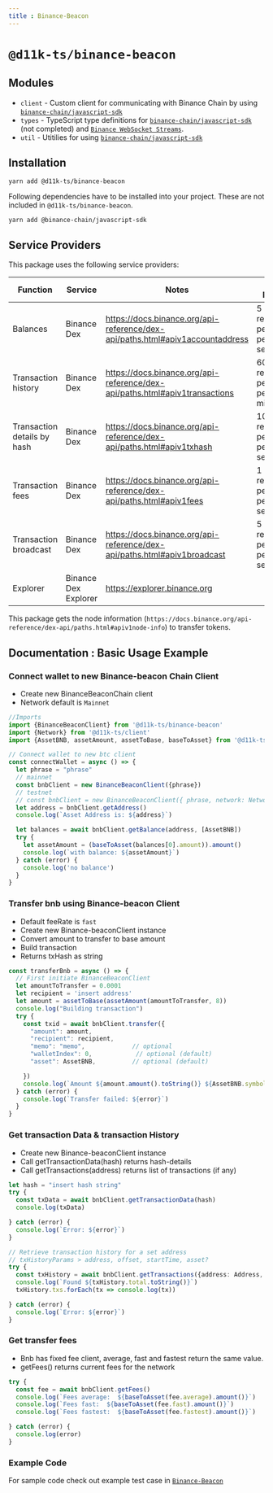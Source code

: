 ```yaml
---
title : Binance-Beacon
---
```


# `@d11k-ts/binance-beacon`

## Modules

- `client` - Custom client for communicating with Binance Chain by
  using [`binance-chain/javascript-sdk`](https://github.com/binance-chain/javascript-sdk)
- `types` - TypeScript type definitions
  for [`binance-chain/javascript-sdk`](https://github.com/binance-chain/javascript-sdk) (not completed)
  and [`Binance WebSocket Streams`](https://docs.binance.org/api-reference/dex-api/ws-streams.html).
- `util` - Utitilies for using [`binance-chain/javascript-sdk`](https://github.com/binance-chain/javascript-sdk)

## Installation

```
yarn add @d11k-ts/binance-beacon
```

Following dependencies have to be installed into your project. These are not included in `@d11k-ts/binance-beacon`.

```
yarn add @binance-chain/javascript-sdk
```

## Service Providers

This package uses the following service providers:

| Function                     | Service              | Notes                                                                         | Rate limits                   |
|------------------------------| -------------------- | ----------------------------------------------------------------------------- | ----------------------------- |
| Balances                     | Binance Dex          | https://docs.binance.org/api-reference/dex-api/paths.html#apiv1accountaddress | 5 requests per IP per second. |
| Transaction history          | Binance Dex          | https://docs.binance.org/api-reference/dex-api/paths.html#apiv1transactions   | 60 requests per IP per minute |
| Transaction details by hash  | Binance Dex          | https://docs.binance.org/api-reference/dex-api/paths.html#apiv1txhash         | 10 requests per IP per second |
| Transaction fees             | Binance Dex          | https://docs.binance.org/api-reference/dex-api/paths.html#apiv1fees           | 1 request per IP per second   |
| Transaction broadcast        | Binance Dex          | https://docs.binance.org/api-reference/dex-api/paths.html#apiv1broadcast      | 5 requests per IP per second  |
| Explorer                     | Binance Dex Explorer | https://explorer.binance.org                                                  |                               |

This package gets the node information (`https://docs.binance.org/api-reference/dex-api/paths.html#apiv1node-info`) to
transfer tokens.

## Documentation : Basic Usage Example

### Connect wallet to new Binance-beacon Chain Client

- Create new BinanceBeaconChain client
- Network default is `Mainnet`

```ts
//Imports 
import {BinanceBeaconClient} from '@d11k-ts/binance-beacon'
import {Network} from '@d11k-ts/client'
import {AssetBNB, assetAmount, assetToBase, baseToAsset} from '@d11k-ts/utils'

// Connect wallet to new btc client 
const connectWallet = async () => {
  let phrase = "phrase"
  // mainnet
  const bnbClient = new BinanceBeaconClient({phrase})
  // testnet
  // const bnbClient = new BinanceBeaconClient({ phrase, network: Network.Testnet })
  let address = bnbClient.getAddress()
  console.log(`Asset Address is: ${address}`)

  let balances = await bnbClient.getBalance(address, [AssetBNB])
  try {
    let assetAmount = (baseToAsset(balances[0].amount)).amount()
    console.log(`with balance: ${assetAmount}`)
  } catch (error) {
    console.log('no balance')
  }
}
```

### Transfer bnb using Binance-beacon Client

- Default feeRate is `fast`
- Create new Binance-beaconClient instance
- Convert amount to transfer to base amount
- Build transaction
- Returns txHash as string

```ts
const transferBnb = async () => {
  // First initiate BinanceBeaconClient
  let amountToTransfer = 0.0001
  let recipient = 'insert address'
  let amount = assetToBase(assetAmount(amountToTransfer, 8))
  console.log("Building transaction")
  try {
    const txid = await bnbClient.transfer({
      "amount": amount,
      "recipient": recipient,
      "memo": "memo",             // optional
      "walletIndex": 0,            // optional (default)
      "asset": AssetBNB,          // optional (default)

    })
    console.log(`Amount ${amount.amount().toString()} ${AssetBNB.symbol} TransactionId: ${txid}`)
  } catch (error) {
    console.log(`Transfer failed: ${error}`)
  }
}
```

### Get transaction Data & transaction History

- Create new Binance-beaconClient instance
- Call getTransactionData(hash) returns hash-details
- Call getTransactions(address) returns list of transactions (if any)

```ts
let hash = "insert hash string"
try {
  const txData = await bnbClient.getTransactionData(hash)
  console.log(txData)

} catch (error) {
  console.log(`Error: ${error}`)
}

// Retrieve transaction history for a set address
// txHistoryParams > address, offset, startTime, asset? 
try {
  const txHistory = await bnbClient.getTransactions({address: Address, limit: 4})
  console.log(`Found ${txHistory.total.toString()}`)
  txHistory.txs.forEach(tx => console.log(tx))

} catch (error) {
  console.log(`Error: ${error}`)
}
```

### Get transfer fees

- Bnb has fixed fee client, average, fast and fastest return the same value.
- getFees() returns current fees for the network

```ts
try {
  const fee = await bnbClient.getFees()
  console.log(`Fees average:  ${baseToAsset(fee.average).amount()}`)
  console.log(`Fees fast:  ${baseToAsset(fee.fast).amount()}`)
  console.log(`Fees fastest:  ${baseToAsset(fee.fastest).amount()}`)

} catch (error) {
  console.log(error)
}

```

### Example Code

For sample code check out example test case in [`Binance-Beacon`](https://github.com/dojimanetwork/d11k-ts/blob/main/packages/d11k-binance-beacon/examples/test.ts)